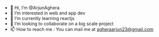 - 👋 Hi, I’m @ArjunAghera
- 👀 I’m interested in web and app dev
- 🌱 I’m currently learning reactjs
- 💞️ I’m looking to collaborate on a big scale project
- 📫 How to reach me : You can mail me at agheraarjun23@gmail.com

<!---
ArjunAghera/ArjunAghera is a ✨ special ✨ repository because its `README.md` (this file) appears on your GitHub profile.
You can click the Preview link to take a look at your changes.
--->
